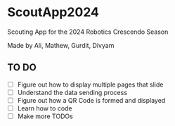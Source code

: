 # ScoutApp2024
Scouting App for the 2024 Robotics Crescendo Season

Made by Ali, Mathew, Gurdit, Divyam

## TO DO
- [ ] Figure out how to display multiple pages that slide
- [ ] Understand the data sending process
- [ ] Figure out how a QR Code is formed and displayed
- [ ] Learn how to code
- [ ] Make more TODOs
